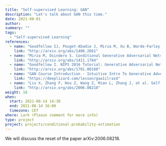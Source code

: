 ```yaml
---
title: "Self-supervised Learning: GAN"
description: "Let's talk about GAN this time."
date: 2021-08-01
author:
summary: ""
tags:
  - "Self-supervised Learning"
references:
  - name: "Goodfellow IJ, Pouget-Abadie J, Mirza M, Xu B, Warde-Farley D, Ozair S, et al. Generative Adversarial Networks. arXiv [stat.ML]. 2014. Available: http://arxiv.org/abs/1406.2661"
    link: "http://arxiv.org/abs/1406.2661"
  - name: "Mirza M, Osindero S. Conditional Generative Adversarial Nets. arXiv [cs.LG]. 2014. Available: http://arxiv.org/abs/1411.1784"
    link: "http://arxiv.org/abs/1411.1784"
  - name: "Goodfellow I. NIPS 2016 Tutorial: Generative Adversarial Networks. arXiv [cs.LG]. 2016. Available: http://arxiv.org/abs/1701.00160"
    link: "http://arxiv.org/abs/1701.00160"
  - name: "GAN Course Introduction - Intuitive Intro To Generative Adversarial Networks. [cited 1 Aug 2021]. Available: https://deeplizard.com/lesson/gaa1ilrazd"
    link: "https://deeplizard.com/lesson/gaa1ilrazd"
  - name: "Liu X, Zhang F, Hou Z, Wang Z, Mian L, Zhang J, et al. Self-supervised Learning: Generative or Contrastive. arXiv [cs.LG]. 2020. Available: http://arxiv.org/abs/2006.08218"
    link: "http://arxiv.org/abs/2006.08218"
weight: 18
when:
  start: 2021-08-14 14:30
  end: 2021-08-14 16:00
  timezone: CET
where: Lark (Please comment for more info)
type: project
project: projects/conditional-probability-estimation
---
```


We will discuss the reset of the paper arXiv:2006.08218.




